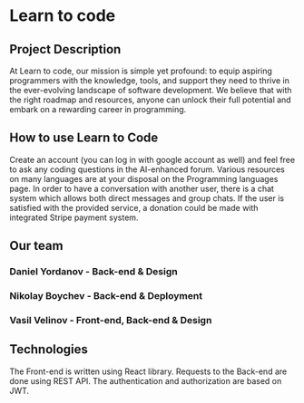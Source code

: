 # Learn to code

## Project Description

At Learn to code, our mission is simple yet profound: to equip aspiring programmers with the knowledge, tools, and support they need to thrive in the ever-evolving landscape of software development. We believe that with the right roadmap and resources, anyone can unlock their full potential and embark on a rewarding career in programming.

## How to use Learn to Code

Create an account (you can log in with google account as well) and feel free to ask any coding questions in the AI-enhanced forum. Various resources on many languages are at your disposal on the Programming languages page. In order to have a conversation with another user, there is a chat system which allows both direct messages and group chats. If the user is satisfied with the provided service, a donation could be made with integrated Stripe payment system.

## Our team

### Daniel Yordanov - Back-end & Design
### Nikolay Boychev - Back-end & Deployment
### Vasil Velinov - Front-end, Back-end & Design

## Technologies

The Front-end is written using React library. Requests to the Back-end are done using REST API. The authentication and authorization are based on JWT.
